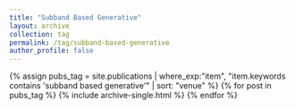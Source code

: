 ```yaml
---
title: "Subband Based Generative"
layout: archive
collection: tag
permalink: /tag/subband-based-generative
author_profile: false
---
```


{% assign pubs_tag = site.publications | where_exp:"item", "item.keywords contains 'subband based generative'" | sort: "venue" %}
{% for post in pubs_tag %}
  {% include archive-single.html %}
{% endfor %}